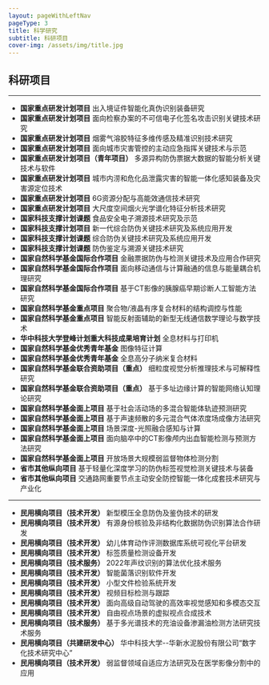 ```yaml
---
layout: pageWithLeftNav
pageType: 3
title: 科学研究
subtitle: 科研项目
cover-img: /assets/img/title.jpg
---
```

<!--
 * @Author: Conghao Wong
 * @Date: 2023-03-08 19:13:03
 * @LastEditors: Conghao Wong
 * @LastEditTime: 2023-04-27 15:05:40
 * @Description: file content
 * @Github: https://cocoon2wong.github.io
 * Copyright 2023 Conghao Wong, All Rights Reserved.
-->

<link rel="stylesheet" type="text/css" href="/assets/css/user.css">

## 科研项目

---

- <strong class="h_01">国家重点研发计划项目</strong> 出入境证件智能化真伪识别装备研究
- <strong class="h_01">国家重点研发计划项目</strong> 面向检察办案的不可信电子化签名攻击识别关键技术研究
- <strong class="h_01">国家重点研发计划项目</strong> 烟雾气溶胶特征多维传感及精准识别技术研究
- <strong class="h_01">国家重点研发计划项目</strong> 面向城市灾害管控的主动应急指挥关键技术与示范
- <strong class="h_01">国家重点研发计划项目（青年项目）</strong> 多源异构防伪票据大数据的智能分析关键技术与软件
- <strong class="h_01">国家重点研发计划项目</strong> 城市内涝和危化品泄露灾害的智能一体化感知装备及灾害源定位技术
- <strong class="h_01">国家重点研发计划项目</strong> 6G资源分配与高能效通信技术研究
- <strong class="h_01">国家重点研发计划项目</strong> 大尺度空间烟火光学谱化特征分析技术研究
- <strong class="h_01">国家科技支撑计划课题</strong> 食品安全电子溯源技术研究及示范
- <strong class="h_01">国家科技支撑计划项目</strong> 新一代综合防伪关键技术研究及系统应用开发
- <strong class="h_01">国家科技支撑计划课题</strong> 综合防伪关键技术研究及系统应用开发
- <strong class="h_01">国家科技支撑计划课题</strong> 防伪鉴定与溯源关键技术研究
- <strong class="h_01">国家自然科学基金国际合作项目</strong> 金融票据防伪与检测关键技术及应用合作研究
- <strong class="h_01">国家自然科学基金国际合作项目</strong> 面向移动通信与计算融通的信息与能量耦合机理研究
- <strong class="h_01">国家自然科学基金国际合作项目</strong> 基于CT影像的胰腺癌早期诊断人工智能方法研究
- <strong class="h_01">国家自然科学基金重点项目</strong> 聚合物/液晶有序复合材料的结构调控与性能
- <strong class="h_01">国家自然科学基金重点项目</strong> 智能反射面辅助的新型无线通信数学理论与数学技术
- <strong class="h_01">华中科技大学登峰计划重大科技成果培育计划</strong> 全息材料与打印机
- <strong class="h_01">国家自然科学基金优秀青年基金</strong> 图像特征计算
- <strong class="h_01">国家自然科学基金优秀青年基金</strong> 全息高分子纳米复合材料
- <strong class="h_01">国家自然科学基金联合资助项目（重点）</strong> 细粒度视觉分析推理技术与可解释性研究
- <strong class="h_01">国家自然科学基金联合资助项目（重点）</strong> 基于多址边缘计算的智能网络认知理论研究
- <strong class="h_01">国家自然科学基金面上项目</strong> 基于社会活动场的多混合智能体轨迹预测研究
- <strong class="h_01">国家自然科学基金面上项目</strong> 基于声速频散的多元混合气体浓度场成像方法研究
- <strong class="h_01">国家自然科学基金面上项目</strong> 场景深度-光照融合感知与计算
- <strong class="h_01">国家自然科学基金面上项目</strong> 面向脑卒中的CT影像颅内出血智能检测与预测方法研究
- <strong class="h_01">国家自然科学基金面上项目</strong> 开放场景大规模弱监督物体检测分割
- <strong class="h_01">省市其他纵向项目</strong> 基于轻量化深度学习的防伪标签视觉检测关键技术与装备
- <strong class="h_01">省市其他纵向项目</strong> 交通路网重要节点主动安全防控智能一体化成套技术研究与产业化

---

- <strong class="h_01">民用横向项目（技术开发）</strong> 新型模压全息防伪及鉴伪技术的研发
- <strong class="h_01">民用横向项目（技术开发）</strong> 有源身份核验及非结构化数据防伪识别算法合作研发
- <strong class="h_01">民用横向项目（技术开发）</strong> 幼儿体育动作评测数据库系统可视化平台研发
- <strong class="h_01">民用横向项目（技术开发）</strong> 标签质量检测设备开发
- <strong class="h_01">民用横向项目（技术服务）</strong> 2022年声纹识别的算法优化技术服务
- <strong class="h_01">民用横向项目（技术开发）</strong> 智能菌落识别软件开发
- <strong class="h_01">民用横向项目（技术开发）</strong> 小型文件检验系统开发
- <strong class="h_01">民用横向项目（技术开发）</strong> 视频目标检测与跟踪
- <strong class="h_01">民用横向项目（技术开发）</strong> 面向高级自动驾驶的高效率视觉感知和多模态交互
- <strong class="h_01">民用横向项目（技术开发）</strong> 自由视点场景的虚拟视点合成技术
- <strong class="h_01">民用横向项目（技术服务）</strong> 基于多光谱技术的充油设备渗漏油检测方法研究技术服务
- <strong class="h_01">民用横向项目（共建研发中心）</strong> 华中科技大学--华新水泥股份有限公司“数字化技术研究中心”
- <strong class="h_01">民用横向项目（技术开发）</strong> 弱监督领域自适应方法研究及在医学影像分割中的应用
